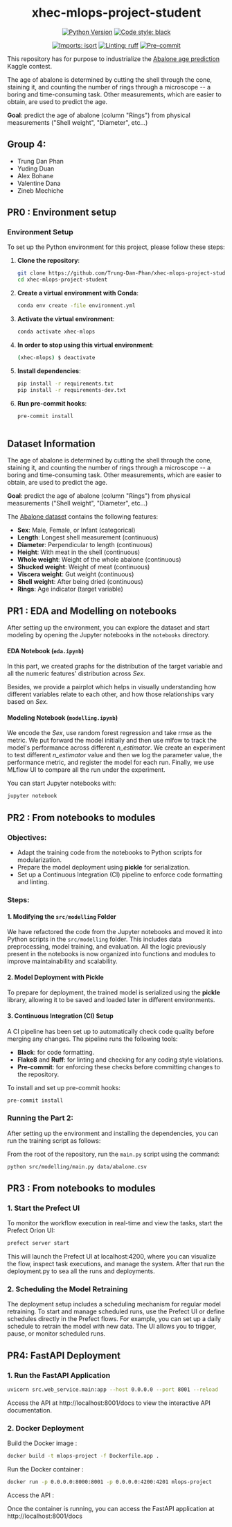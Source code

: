 <div align="center">

# xhec-mlops-project-student

[![Python Version](https://img.shields.io/badge/python-3.9%20%7C%203.10-blue.svg)]()
[![Code style: black](https://img.shields.io/badge/code%20style-black-000000.svg)](https://github.com/psf/black)



[![Imports: isort](https://img.shields.io/badge/%20imports-isort-%231674b1?style=flat&labelColor=ef8336)](https://pycqa.github.io/isort/)
[![Linting: ruff](https://img.shields.io/endpoint?url=https://raw.githubusercontent.com/charliermarsh/ruff/main/assets/badge/v2.json)](https://github.com/astral-sh/ruff)
[![Pre-commit](https://img.shields.io/badge/pre--commit-enabled-informational?logo=pre-commit&logoColor=white)](https://github.com/artefactory/xhec-mlops-project-student/blob/main/.pre-commit-config.yaml)
</div>

This repository has for purpose to industrialize the [Abalone age prediction](https://www.kaggle.com/datasets/rodolfomendes/abalone-dataset) Kaggle contest.



The age of abalone is determined by cutting the shell through the cone, staining it, and counting the number of rings through a microscope -- a boring and time-consuming task. Other measurements, which are easier to obtain, are used to predict the age.

**Goal**: predict the age of abalone (column "Rings") from physical measurements ("Shell weight", "Diameter", etc...)

## Group 4:
- Trung Dan Phan
- Yuding Duan
- Alex Bohane
- Valentine Dana
- Zineb Mechiche

## PR0 : Environment setup
### Environment Setup
To set up the Python environment for this project, please follow these steps:
1. **Clone the repository**:
   ```bash
   git clone https://github.com/Trung-Dan-Phan/xhec-mlops-project-student
   cd xhec-mlops-project-student
2. **Create a virtual environment with Conda**:
   ```bash
   conda env create -file environment.yml
3. **Activate the virtual environment**:
    ```bash
    conda activate xhec-mlops
4. **In order to stop using this virtual environment**:
    ```bash
    (xhec-mlops) $ deactivate
5. **Install dependencies**:
    ```bash
    pip install -r requirements.txt
    pip install -r requirements-dev.txt
6. **Run pre-commit hooks**:
    ```bash
    pre-commit install



## Dataset Information

The age of abalone is determined by cutting the shell through the cone, staining it, and counting the number of rings through a microscope -- a boring and time-consuming task. Other measurements, which are easier to obtain, are used to predict the age.

**Goal**: predict the age of abalone (column "Rings") from physical measurements ("Shell weight", "Diameter", etc...)

The [Abalone dataset](https://www.kaggle.com/datasets/rodolfomendes/abalone-dataset) contains the following features:

- **Sex**: Male, Female, or Infant (categorical)
- **Length**: Longest shell measurement (continuous)
- **Diameter**: Perpendicular to length (continuous)
- **Height**: With meat in the shell (continuous)
- **Whole weight**: Weight of the whole abalone (continuous)
- **Shucked weight**: Weight of meat (continuous)
- **Viscera weight**: Gut weight (continuous)
- **Shell weight**: After being dried (continuous)
- **Rings**: Age indicator (target variable)

## PR1 : EDA and Modelling on notebooks 

After setting up the environment, you can explore the dataset and start modeling by opening the Jupyter notebooks in the `notebooks` directory. 

#### EDA Notebook (`eda.ipynb`)
   In this part, we created graphs for the distribution of the target variable and all the numeric features' distribution across *Sex*.  
  
   Besides, we provide a pairplot which helps in visually understanding how different variables relate to each other, and how those relationships vary based on *Sex*.


#### Modeling Notebook (`modelling.ipynb`)
   We encode the *Sex*, use random forest regression and take rmse as the metric. We put forward the model initially and then use mlfow to track the model's performance across different *n_estimator*. We create an experiment to test different *n_estimator* value and then we log the parameter value, the performance metric, and register the model for each run. Finally, we use MLflow UI to compare all the run under the experiment.

You can start Jupyter notebooks with:

```bash
jupyter notebook
```

## PR2 : From notebooks to modules 

### Objectives:

- Adapt the training code from the notebooks to Python scripts for modularization.
- Prepare the model deployment using **pickle** for serialization.
- Set up a Continuous Integration (CI) pipeline to enforce code formatting and linting.

### Steps:

#### 1. Modifying the `src/modelling` Folder
We have refactored the code from the Jupyter notebooks and moved it into Python scripts in the `src/modelling` folder. This includes data preprocessing, model training, and evaluation. All the logic previously present in the notebooks is now organized into functions and modules to improve maintainability and scalability.

#### 2. Model Deployment with Pickle
To prepare for deployment, the trained model is serialized using the **pickle** library, allowing it to be saved and loaded later in different environments.

#### 3. Continuous Integration (CI) Setup
A CI pipeline has been set up to automatically check code quality before merging any changes. The pipeline runs the following tools:

- **Black**: for code formatting.
- **Flake8** and **Ruff**: for linting and checking for any coding style violations.
- **Pre-commit**: for enforcing these checks before committing changes to the repository.

To install and set up pre-commit hooks:

```bash
pre-commit install
```
### Running the Part 2:
After setting up the environment and installing the dependencies, you can run the training script as follows:

From the root of the repository, run the `main.py` script using the command:

```bash
python src/modelling/main.py data/abalone.csv
```

## PR3 : From notebooks to modules 

### 1. Start the Prefect UI

To monitor the workflow execution in real-time and view the tasks, start the Prefect Orion UI:

```bash
prefect server start
```
This will launch the Prefect UI at localhost:4200, where you can visualize the flow, inspect task executions, and manage the system. After that run the deployment.py to sea all the runs and deployments.

### 2. Scheduling the Model Retraining

The deployment setup includes a scheduling mechanism for regular model retraining. To start and manage scheduled runs, use the Prefect UI or define schedules directly in the Prefect flows. For example, you can set up a daily schedule to retrain the model with new data. The UI allows you to trigger, pause, or monitor scheduled runs.

## PR4: FastAPI Deployment

### 1. Run the FastAPI Application

```bash
uvicorn src.web_service.main:app --host 0.0.0.0 --port 8001 --reload
```
Access the API at http://localhost:8001/docs to view the interactive API documentation.

### 2. Docker Deployment

Build the Docker image :

```bash
docker build -t mlops-project -f Dockerfile.app .
```

Run the Docker container : 

```bash
docker run -p 0.0.0.0:8000:8001 -p 0.0.0.0:4200:4201 mlops-project
```
Access the API :

Once the container is running, you can access the FastAPI application at http://localhost:8001/docs
